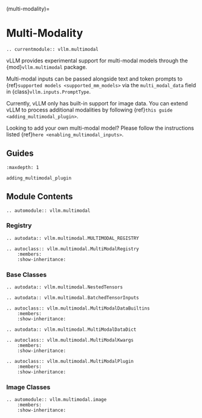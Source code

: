 (multi-modality)=

# Multi-Modality

```{eval-rst}
.. currentmodule:: vllm.multimodal
```

vLLM provides experimental support for multi-modal models through the {mod}`vllm.multimodal` package.

Multi-modal inputs can be passed alongside text and token prompts to {ref}`supported models <supported_mm_models>`
via the `multi_modal_data` field in {class}`vllm.inputs.PromptType`.

Currently, vLLM only has built-in support for image data. You can extend vLLM to process additional modalities
by following {ref}`this guide <adding_multimodal_plugin>`.

Looking to add your own multi-modal model? Please follow the instructions listed {ref}`here <enabling_multimodal_inputs>`.

## Guides

```{toctree}
:maxdepth: 1

adding_multimodal_plugin
```

## Module Contents

```{eval-rst}
.. automodule:: vllm.multimodal
```

### Registry

```{eval-rst}
.. autodata:: vllm.multimodal.MULTIMODAL_REGISTRY
```

```{eval-rst}
.. autoclass:: vllm.multimodal.MultiModalRegistry
    :members:
    :show-inheritance:
```

### Base Classes

```{eval-rst}
.. autodata:: vllm.multimodal.NestedTensors
```

```{eval-rst}
.. autodata:: vllm.multimodal.BatchedTensorInputs
```

```{eval-rst}
.. autoclass:: vllm.multimodal.MultiModalDataBuiltins
    :members:
    :show-inheritance:
```

```{eval-rst}
.. autodata:: vllm.multimodal.MultiModalDataDict
```

```{eval-rst}
.. autoclass:: vllm.multimodal.MultiModalKwargs
    :members:
    :show-inheritance:
```

```{eval-rst}
.. autoclass:: vllm.multimodal.MultiModalPlugin
    :members:
    :show-inheritance:
```

### Image Classes

```{eval-rst}
.. automodule:: vllm.multimodal.image
    :members:
    :show-inheritance:
```
